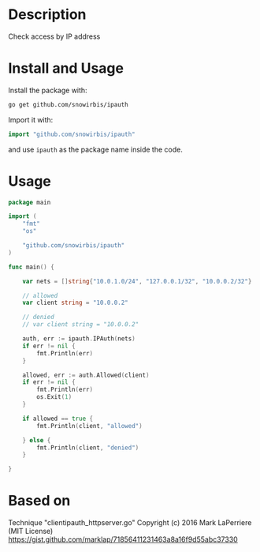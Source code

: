 # Description
Check access by IP address

# Install and Usage

Install the package with:

```bash
go get github.com/snowirbis/ipauth
```

Import it with:

```go
import "github.com/snowirbis/ipauth"
```

and use `ipauth` as the package name inside the code.

# Usage

```go
package main

import (
	"fmt"
	"os"

	"github.com/snowirbis/ipauth"
)

func main() {

	var nets = []string{"10.0.1.0/24", "127.0.0.1/32", "10.0.0.2/32"}

	// allowed
	var client string = "10.0.0.2"

	// denied
	// var client string = "10.0.0.2"

	auth, err := ipauth.IPAuth(nets)
	if err != nil {
		fmt.Println(err)
	}

	allowed, err := auth.Allowed(client)
	if err != nil {
		fmt.Println(err)
		os.Exit(1)
	}

	if allowed == true {
		fmt.Println(client, "allowed")

	} else {
		fmt.Println(client, "denied")
	}

}
```

# Based on 
Technique "clientipauth_httpserver.go" Copyright (c) 2016 Mark LaPerriere (MIT License)
https://gist.github.com/marklap/71856411231463a8a16f9d55abc37330
